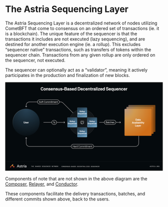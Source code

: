 # The Astria Sequencing Layer

The Astria Sequencing Layer is a decentralized network of nodes utilizing CometBFT that come to consensus on an ordered set of transactions (ie. it is a blockchain). The unique feature of the sequencer is that the transactions it includes are not executed (lazy sequencing), and are destined for another execution engine (ie. a rollup). This excludes “sequencer native” transactions, such as transfers of tokens within the sequencer chain. Transactions from any given rollup are only ordered on the sequencer, not executed.

The sequencer can optionally act as a “validator”, meaning it actively
participates in the production and finalization of new blocks.

![Astria Shared Sequencer](../assets/shared-sequencer-overview.png)

Components of note that are not shown in the above diagram are the [Composer](composer.md),
[Relayer](relayer.md), and [Conductor](conductor.md). 

These components facilitate the delivery transactions,
batches, and different commits shown above, back to the users.
